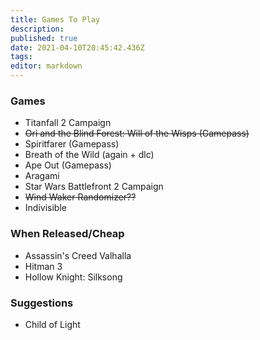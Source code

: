 ```yaml
---
title: Games To Play
description: 
published: true
date: 2021-04-10T20:45:42.436Z
tags: 
editor: markdown
---
```



### Games
- Titanfall 2 Campaign
- ~~Ori and the Blind Forest: Will of the Wisps (Gamepass)~~
- Spiritfarer (Gamepass)
- Breath of the Wild (again + dlc)
- Ape Out (Gamepass)
- Aragami
- Star Wars Battlefront 2 Campaign
- ~~Wind Waker Randomizer??~~
- Indivisible

### When Released/Cheap
- Assassin's Creed Valhalla
- Hitman 3
- Hollow Knight: Silksong

### Suggestions
- Child of Light

